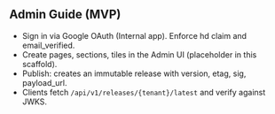 ## Admin Guide (MVP)

- Sign in via Google OAuth (Internal app). Enforce hd claim and email_verified.
- Create pages, sections, tiles in the Admin UI (placeholder in this scaffold).
- Publish: creates an immutable release with version, etag, sig, payload_url.
- Clients fetch `/api/v1/releases/{tenant}/latest` and verify against JWKS.

